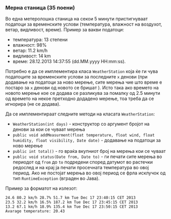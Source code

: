### Мерна станица (35 поени)
Во една метеролошка станица на секои 5 минути пристигнуваат податоци за временските услови (температура, влажност на воздухот, ветар, видливост, време). Пример за вакви податоци:

+ температура: 13 степени
+ влажност: 98%
+ ветар: 11.2 km/h
+ видливост: 14 km
+ време: 28.12.2013 14:37:55 (dd.MM.yyyy HH:mm:ss).

Потребно е да се имплементира класа `WeatherStation` која ќе ги чува податоците за временските услови за последните `x` денови (при додавање на податоци за ново мерење, сите мерења чие што време е постаро за `x` денови од новото се бришат ). Исто така ако времето на новото мерење кое се додава се разликува за помалку од 2.5 минути од времето на некое претходно додадено мерење, тоа треба да се игнорира (не се додава).

Да се имплементираат следните методи на класата `WeatherStation`:

+ `WeatherStation(int days)` - конструктор со аргумент бројот на денови за кои се чуваат мерења
+ `public void addMeasurment(float temperature, float wind, float humidity, float visibility, Date date)` - додавање на податоци за ново мерење
+ `public int total()` - го враќа вкупниот број на мерења кои се чуваат
+ `public void status(Date from, Date to)` - ги печати сите мерења во периодот од `from` до `to` подредени според датумот во растечки редослед и на крај ја печати просечната температура во овој период. Ако не постојат мерења во овој период се фрла исклучок од тип `RuntimeException` (вграден во Јава).

Пример за форматот на излезот:
```
24.6 80.2 km/h 28.7% 51.7 km Tue Dec 17 23:40:15 CET 2013
23.5 32.2 km/h 16.5% 187.2 km Tue Dec 17 23:45:15 CET 2013
13.2 67.1 km/h 18.9% 135.4 km Tue Dec 17 23:50:15 CET 2013
Avarage temperature: 20.43
```
